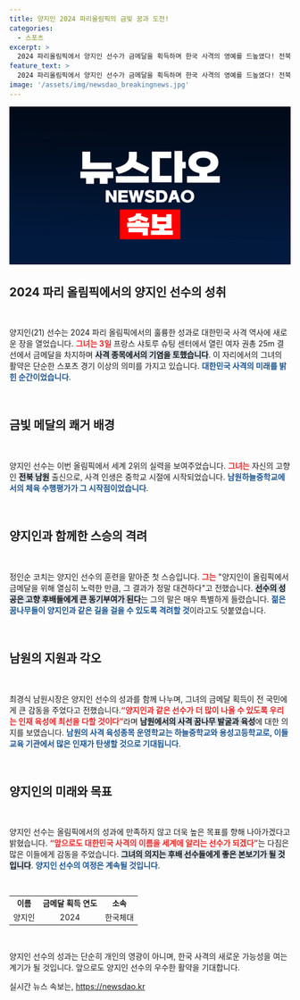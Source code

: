 ```yaml
---
title: 양지인 2024 파리올림픽의 금빛 꿈과 도전!
categories:
  - 스포츠
excerpt: >
  2024 파리올림픽에서 양지인 선수가 금메달을 획득하며 한국 사격의 영예를 드높였다! 전북 남원의 자랑, 그녀의 경이로운 여정을 만나보세요.
feature_text: >
  2024 파리올림픽에서 양지인 선수가 금메달을 획득하며 한국 사격의 영예를 드높였다! 전북 남원의 자랑, 그녀의 경이로운 여정을 만나보세요.
image: '/assets/img/newsdao_breakingnews.jpg'
---
```


<p><img src="/assets/img/newsdao_breakingnews.jpg" alt="implanttips 속보" /></p>

<h2 data-ke-size="size26">2024 파리 올림픽에서의 양지인 선수의 성취</h2>

<p data-ke-size="size16">&nbsp;</p>

<p>양지인(21) 선수는 2024 파리 올림픽에서의 훌륭한 성과로 대한민국 사격 역사에 새로운 장을 열었습니다. <b><span style="color: #ee2323;">그녀는 3일</span></b> 프랑스 샤토루 슈팅 센터에서 열린 여자 권총 25m 결선에서 금메달을 차지하며 <b><span style="background-color: #21538527;">사격 종목에서의 기염을 토했습니다</span></b>. 이 자리에서의 그녀의 활약은 단순한 스포츠 경기 이상의 의미를 가지고 있습니다. <b><span style="color: #1a5490;">대한민국 사격의 미래를 밝힌 순간이었습니다</span></b>.</p>

<p data-ke-size="size16">&nbsp;</p>

<h2 data-ke-size="size26">금빛 메달의 쾌거 배경</h2>

<p data-ke-size="size16">&nbsp;</p>

<p>양지인 선수는 이번 올림픽에서 세계 2위의 실력을 보여주었습니다. <b><span style="color: #ee2323;">그녀는</span></b> 자신의 고향인 <b><span style="background-color: #21538527;">전북 남원</span></b> 출신으로, 사격 인생은 중학교 시절에 시작되었습니다. <b><span style="color: #1a5490;">남원하늘중학교에서의 체육 수행평가가 그 시작점이었습니다</span></b>.</p>

<p data-ke-size="size16">&nbsp;</p>

<h2 data-ke-size="size26">양지인과 함께한 스승의 격려</h2>

<p data-ke-size="size16">&nbsp;</p>

<p>정인순 코치는 양지인 선수의 훈련을 맡아준 첫 스승입니다. <b><span style="color: #ee2323;">그는</span></b> "양지인이 올림픽에서 금메달을 위해 열심히 노력한 만큼, 그 결과가 정말 대견하다"고 전했습니다. <b><span style="background-color: #21538527;">선수의 성공은 고향 후배들에게 큰 동기부여가 된다</span></b>는 그의 말은 매우 특별하게 들렸습니다. <b><span style="color: #1a5490;">젊은 꿈나무들이 양지인과 같은 길을 걸을 수 있도록 격려할 것</span></b>이라고도 덧붙였습니다.</p>

<p data-ke-size="size16">&nbsp;</p>

<h2 data-ke-size="size26">남원의 지원과 각오</h2>

<p data-ke-size="size16">&nbsp;</p>

<p>최경식 남원시장은 양지인 선수의 성과를 함께 나누며, 그녀의 금메달 획득이 전 국민에게 큰 감동을 주었다고 전했습니다.<b><span style="color: #ee2323;">“양지인과 같은 선수가 더 많이 나올 수 있도록 우리는 인재 육성에 최선을 다할 것이다”</span></b>라며 <b><span style="background-color: #21538527;">남원에서의 사격 꿈나무 발굴과 육성</span></b>에 대한 의지를 보였습니다. <b><span style="color: #1a5490;">남원의 사격 육성종목 운영학교는 하늘중학교와 용성고등학교로, 이들 교육 기관에서 많은 인재가 탄생할 것으로 기대됩니다</span></b>.</p>

<p data-ke-size="size16">&nbsp;</p>

<h2 data-ke-size="size26">양지인의 미래와 목표</h2>

<p data-ke-size="size16">&nbsp;</p>

<p>양지인 선수는 올림픽에서의 성과에 만족하지 않고 더욱 높은 목표를 향해 나아가겠다고 밝혔습니다. <b><span style="color: #ee2323;">“앞으로도 대한민국 사격의 이름을 세계에 알리는 선수가 되겠다”</span></b>는 다짐은 많은 이들에게 감동을 주었습니다. <b><span style="background-color: #21538527;">그녀의 의지는 후배 선수들에게 좋은 본보기가 될 것입니다</span></b>. <b><span style="color: #1a5490;">양지인 선수의 여정은 계속될 것입니다</span></b>.</p>

<p data-ke-size="size16">&nbsp;</p>

<table>
  <tr>
    <td style="text-align: center; height: 17px;"><b>이름</b></td>
    <td style="text-align: center; height: 17px;"><b>금메달 획득 연도</b></td>
    <td style="text-align: center; height: 17px;"><b>소속</b></td>
  </tr>
  <tr>
    <td style="text-align: center; height: 17px;">양지인</td>
    <td style="text-align: center; height: 17px;">2024</td>
    <td style="text-align: center; height: 17px;">한국체대</td>
  </tr>
</table>

<p data-ke-size="size16">&nbsp;</p>

<p>양지인 선수의 성과는 단순히 개인의 영광이 아니며, 한국 사격의 새로운 가능성을 여는 계기가 될 것입니다. 앞으로도 양지인 선수의 우수한 활약을 기대합니다.</p>
실시간 뉴스 속보는, <a href="https://newsdao.kr" rel="dofollow">https://newsdao.kr</a>


